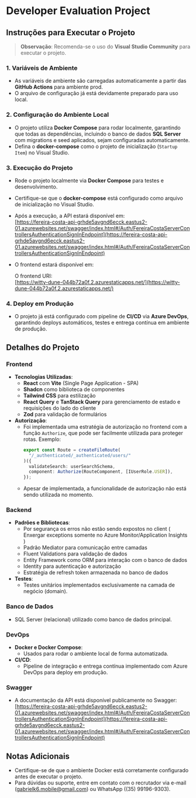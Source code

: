 # Developer Evaluation Project

## Instruções para Executar o Projeto

> **Observação**: Recomenda-se o uso do **Visual Studio Community** para executar o projeto.

### 1. Variáveis de Ambiente

- As variáveis de ambiente são carregadas automaticamente a partir das **GitHub Actions** para ambiente prod.
- O arquivo de configuração já está devidamente preparado para uso local.

### 2. Configuração do Ambiente Local

- O projeto utiliza **Docker Compose** para rodar localmente, garantindo que todas as dependências, incluindo o banco de dados **SQL Server** com migrations e seed aplicados, sejam configuradas automaticamente.
- Defina o **docker-compose** como o projeto de inicialização (`Startup Item`) no Visual Studio.

### 3. Execução do Projeto

- Rode o projeto localmente via **Docker Compose** para testes e desenvolvimento.
- Certifique-se que o **docker-compose** está configurado como arquivo de inicialização no Visual Studio.
- Após a execução, a API estará disponível em:  
  [https://fereira-costa-api-grhde5avgnd6ecck.eastus2-01.azurewebsites.net/swagger/index.html#/Auth/FereiraCostaServerControllersAuthenticationSignInEndpoint](https://fereira-costa-api-grhde5avgnd6ecck.eastus2-01.azurewebsites.net/swagger/index.html#/Auth/FereiraCostaServerControllersAuthenticationSignInEndpoint)
- O frontend estará disponível em:

  O frontend URI:  
  [https://witty-dune-044b72a0f.2.azurestaticapps.net/](https://witty-dune-044b72a0f.2.azurestaticapps.net/)

### 4. Deploy em Produção

- O projeto já está configurado com pipeline de **CI/CD** via **Azure DevOps**, garantindo deploys automáticos, testes e entrega contínua em ambiente de produção.

## Detalhes do Projeto

### Frontend

- **Tecnologias Utilizadas**:
  - **React** com **Vite** (Single Page Application - SPA)
  - **Shadcn** como biblioteca de componentes
  - **Tailwind CSS** para estilização
  - **React Query** e **TanStack Query** para gerenciamento de estado e requisições do lado do cliente
  - **Zod** para validação de formulários
- **Autorização**:
  - Foi implementada uma estratégia de autorização no frontend com a função `Authorize`, que pode ser facilmente utilizada para proteger rotas. Exemplo:
    ```typescript
    export const Route = createFileRoute(
      "/_authenticated/_authenticated/users/"
    )({
      validateSearch: userSearchSchema,
      component: Authorize(RouteComponent, [IUserRole.USER]),
    });
    ```
  - Apesar de implementada, a funcionalidade de autorização não está sendo utilizada no momento.

### Backend

- **Padrões e Bibliotecas**:
  - Por segurança os erros não estão sendo expostos no client ( Enxergar exceptions somente no Azure Monitor/Application Insights )
  - Padrão Mediator para comunicação entre camadas
  - Fluent Validations para validação de dados
  - Entity Framework como ORM para interação com o banco de dados
  - Identity para autenticação e autorização
  - Estratégia de refresh token armazenada no banco de dados
- **Testes**:
  - Testes unitários implementados exclusivamente na camada de negócio (domain).

### Banco de Dados

- SQL Server (relacional) utilizado como banco de dados principal.

### DevOps

- **Docker e Docker Compose**:
  - Usados para rodar o ambiente local de forma automatizada.
- **CI/CD**:
  - Pipeline de integração e entrega contínua implementado com Azure DevOps para deploy em produção.

### Swagger

- A documentação da API está disponível publicamente no Swagger:  
  [https://fereira-costa-api-grhde5avgnd6ecck.eastus2-01.azurewebsites.net/swagger/index.html#/Auth/FereiraCostaServerControllersAuthenticationSignInEndpoint](https://fereira-costa-api-grhde5avgnd6ecck.eastus2-01.azurewebsites.net/swagger/index.html#/Auth/FereiraCostaServerControllersAuthenticationSignInEndpoint)

## Notas Adicionais

- Certifique-se de que o ambiente Docker está corretamente configurado antes de executar o projeto.
- Para dúvidas ou suporte, entre em contato com o recrutador via e-mail (gabrielk6.mobile@gmail.com) ou WhatsApp ((35) 99196-9303).
